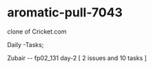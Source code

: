 # aromatic-pull-7043
clone of Cricket.com

Daily -Tasks;

Zubair -- fp02_131 day-2  [ 2 issues and 10 tasks ]
